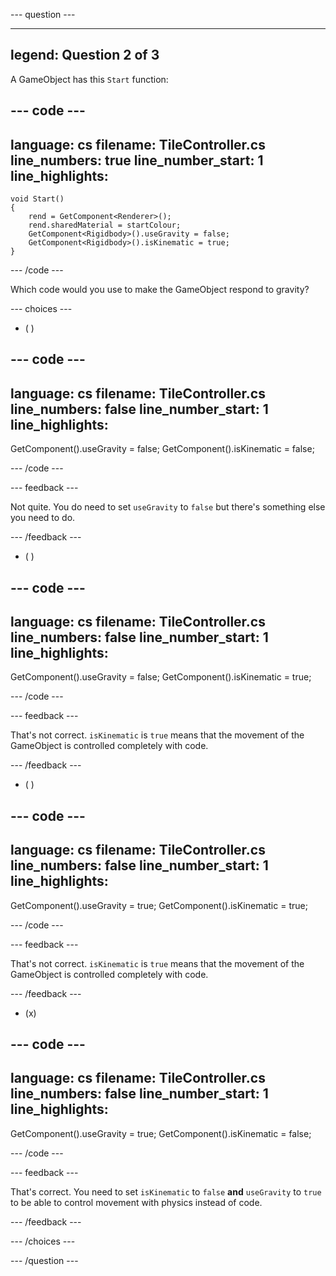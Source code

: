 
--- question ---

---
legend: Question 2 of 3
---

A GameObject has this `Start` function:

--- code ---
---
language: cs
filename: TileController.cs
line_numbers: true
line_number_start: 1
line_highlights: 
---

    void Start()
    {
        rend = GetComponent<Renderer>();
        rend.sharedMaterial = startColour;
        GetComponent<Rigidbody>().useGravity = false;
        GetComponent<Rigidbody>().isKinematic = true;
    }

--- /code ---

Which code would you use to make the GameObject respond to gravity?

--- choices ---

- ( ) 

--- code ---
---
language: cs
filename: TileController.cs
line_numbers: false
line_number_start: 1
line_highlights: 
---

GetComponent<Rigidbody>().useGravity = false;
GetComponent<Rigidbody>().isKinematic = false;

--- /code ---

  --- feedback ---

Not quite. You do need to set `useGravity` to `false` but there's something else you need to do. 

  --- /feedback ---

- ( ) 

--- code ---
---
language: cs
filename: TileController.cs
line_numbers: false
line_number_start: 1
line_highlights: 
---

GetComponent<Rigidbody>().useGravity = false;
GetComponent<Rigidbody>().isKinematic = true;

--- /code ---

  --- feedback ---

  That's not correct. `isKinematic` is `true` means that the movement of the GameObject is controlled completely with code. 

  --- /feedback ---

- ( ) 

--- code ---
---
language: cs
filename: TileController.cs
line_numbers: false
line_number_start: 1
line_highlights: 
---

GetComponent<Rigidbody>().useGravity = true;
GetComponent<Rigidbody>().isKinematic = true;

--- /code ---

  --- feedback ---

  That's not correct. `isKinematic` is `true` means that the movement of the GameObject is controlled completely with code. 

  --- /feedback ---

- (x) 

--- code ---
---
language: cs
filename: TileController.cs
line_numbers: false
line_number_start: 1
line_highlights: 
---

GetComponent<Rigidbody>().useGravity = true;
GetComponent<Rigidbody>().isKinematic = false;

--- /code ---

  --- feedback ---

That's correct. You need to set `isKinematic` to `false` **and** `useGravity` to `true` to be able to control movement with physics instead of code. 

  --- /feedback ---

--- /choices ---

--- /question ---
